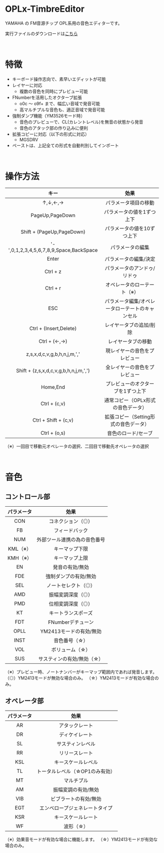 # OPLx-TimbreEditor
YAMAHA の FM音源チップ OPL系用の音色エディターです。

実行ファイルのダウンロードは[こちら](https://github.com/DM-88mkII/OPLx-TimbreEditor/blob/main/OPLx-TimbreEditor/x64/Release/OPLx-TimbreEditor.exe)  

<br>

# 特徴
* キーボード操作志向で、素早いエディットが可能
* レイヤーに対応
  * 複数の音色を同時にプレビュー可能
* FNumberを活用したオクターブ拡張
  * o0c ～ o9f+ まで、幅広い音域で発音可能
  * 高マルチプルな音色も、適正音域で発音可能
* 強制ダンプ機能（YM3526モード時）
  * 音色のプレビューで、CL(カレントレベル)を無音の状態から発音
  * 音色のアタック部の作り込みに便利
* 拡張コピーに対応（以下の形式に対応）
  * MGSDRV
* ペーストは、上記全ての形式を自動判別してインポート

<br>

# 操作方法
|キー|効果|
|:-:|:-:|
|↑,↓,←,→|パラメータ項目の移動|
|PageUp,PageDown|パラメータの値を1ずつ上下|
|Shift + (PageUp,PageDown)|パラメータの値を10ずつ上下|
|'-',0,1,2,3,4,5,6,7,8,9,Space,BackSpace|パラメータの編集|
|Enter|パラメータの編集/決定|
|Ctrl + z|パラメータのアンドゥ/リドゥ|
|Ctrl + r|オペレータのローテート（※）|
|ESC|パラメータ編集/オペレータローテートのキャンセル|
|Ctrl + (Insert,Delete)|レイヤータブの追加/削除|
|Ctrl + (←,→)|レイヤータブの移動|
|z,s,x,d,c,v,g,b,h,n,j,m,','|現レイヤーの音色をプレビュー|
|Shift + (z,s,x,d,c,v,g,b,h,n,j,m,',')|全レイヤーの音色をプレビュー|
|Home,End|プレビューのオクターブを1ずつ上下|
|Ctrl + (c,v)|通常コピー（OPLx形式の音色データ）|
|Ctrl + Shift + (c,v)|拡張コピー（Setting形式の音色データ）|
|Ctrl + (o,s)|音色のロード/セーブ|

（※）一回目で移動元オペレータの選択、二回目で移動先オペレータの選択

<br>

# 音色
## コントロール部
|パラメータ|効果|
|:-:|:-:|
|CON|コネクション（◎）|
|FB|フィードバック|
|NUM|外部ツール連携の為の音色番号|
|KML（※）|キーマップ下限|
|KMH（※）|キーマップ上限|
|EN|発音の有効/無効|
|FDE|強制ダンプの有効/無効|
|SEL|ノートセレクト（◎）|
|AMD|振幅変調深度（◎）|
|PMD|位相変調深度（◎）|
|KT|キートランスポーズ|
|FDT|FNumberデチューン|
|OPLL|YM2413モードの有効/無効|
|INST|音色番号（☆）|
|VOL|ボリューム（☆）|
|SUS|サスティンの有効/無効（☆）|

（※）プレビュー時、ノートナンバーがキーマップ範囲内であれば発音します。  
（◎）YM2413モードが無効な場合のみ。
（☆）YM2413モードが有効な場合のみ。

## オペレータ部
|パラメータ|効果|
|:-:|:-:|
|AR|アタックレート|
|DR|ディケイレート|
|SL|サスティンレベル|
|RR|リリースレート|
|KSL|キースケールレベル|
|TL|トータルレベル（☆OP1のみ有効）|
|MT|マルチプル|
|AM|振幅変調の有効/無効|
|VIB|ビブラートの有効/無効|
|EGT|エンベロープジェネレートタイプ|
|KSR|キースケールレート|
|WF|波形（☆）|

（※）効果音モードが有効な場合に機能します。
（☆）YM2413モードが有効な場合のみ。
